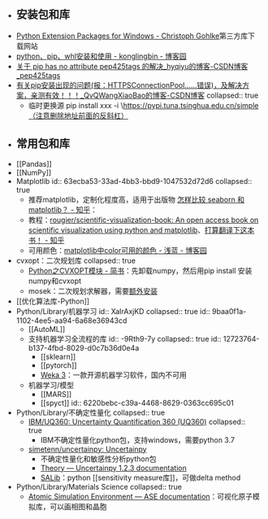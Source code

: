 - ## 安装包和库
- [Python Extension Packages for Windows - Christoph Gohlke](https://www.lfd.uci.edu/~gohlke/pythonlibs/#scipy)第三方库下载网站
- [python、pip、whl安装和使用 - konglingbin - 博客园](https://www.cnblogs.com/klb561/p/9271322.html)
- [关于 pip has no attribute pep425tags 的解决_hyqiyu的博客-CSDN博客_pep425tags](https://blog.csdn.net/qq_40772189/article/details/106455315)
- [有关pip安装出现的问题(报：HTTPSConnectionPool……错误)，及解决方案，亲测有效！！！_QvQWangXiaoBao的博客-CSDN博客](https://blog.csdn.net/QvQWangXiaoBao/article/details/111145854)
  collapsed:: true
	- 临时更换源 pip install xxx -i \https://pypi.tuna.tsinghua.edu.cn/simple（注意删除地址前面的反斜杠）
- ## 常用包和库
- [[Pandas]]
- [[NumPy]]
- Matplotlib
  id:: 63ecba53-33ad-4bb3-bbd9-1047532d72d6
  collapsed:: true
	- 推荐matplotlib，定制化程度高，适用于出版物 [怎样比较 seaborn 和 matplotlib？ - 知乎](https://www.zhihu.com/question/301637122?sort=created)：
	- 教程：[rougier/scientific-visualization-book: An open access book on scientific visualization using python and matplotlib](https://github.com/rougier/scientific-visualization-book)、[打算翻译下这本书！ - 知乎](https://zhuanlan.zhihu.com/p/475781624?utm_source=wechat_session&utm_medium=social&utm_oi=903663640190803968&utm_campaign=shareopn)
	- 可用颜色：[matplotlib中color可用的颜色 - 浅蓝 - 博客园](https://www.cnblogs.com/qianblue/p/10783261.html)
- cvxopt：二次规划库
  collapsed:: true
	- [Python之CVXOPT模块 - 简书](https://www.jianshu.com/p/df447c3e4efe)：先卸载numpy，然后用pip install 安装numpy和cvxopt
	- mosek：二次规划求解器，需要[额外安装](https://hyp.is/hUX3VDQIEeyrDKdMHffprw/cvxopt.org/userguide/coneprog.html)
- [[优化算法库-Python]]
- Python/Library/机器学习
  id:: XaIrAxjKD
  collapsed:: true
  id:: 9baa0f1a-1102-4ee5-aa94-6a68e36943cd
	- [[AutoML]]
	- 支持机器学习全流程的库
	  id:: -9Rth9-7y
	  collapsed:: true
	  id:: 12723764-b137-4fbd-8029-d0c7b36d0e4a
		- [[sklearn]]
		- [[pytorch]]
		- [Weka 3](https://www.cs.waikato.ac.nz/ml/weka/index.html)：一款开源机器学习软件，国内不可用
	- 机器学习/模型
		- [[MARS]]
		- [[spyct]]
		  id:: 6220bebc-c39a-4468-8629-0363cc695c01
- Python/Library/不确定性量化
  collapsed:: true
	- [IBM/UQ360: Uncertainty Quantification 360 (UQ360)](https://github.com/IBM/UQ360)
	  collapsed:: true
		- IBM不确定性量化python包，支持windows，需要python 3.7
	- [simetenn/uncertainpy: Uncertainpy](https://github.com/simetenn/uncertainpy)
		- 不确定性量化和敏感性分析python包
		- [Theory — Uncertainpy 1.2.3 documentation](https://uncertainpy.readthedocs.io/en/latest/theory.html)
		- [SALib](https://github.com/SALib/SALib)：python [[sensitivity measure库]]，可做delta method
- Python/Library/Materials Science
  collapsed:: true
	- [Atomic Simulation Environment — ASE documentation](https://wiki.fysik.dtu.dk/ase/index.html)：可视化原子模拟库，可以画相图和晶胞